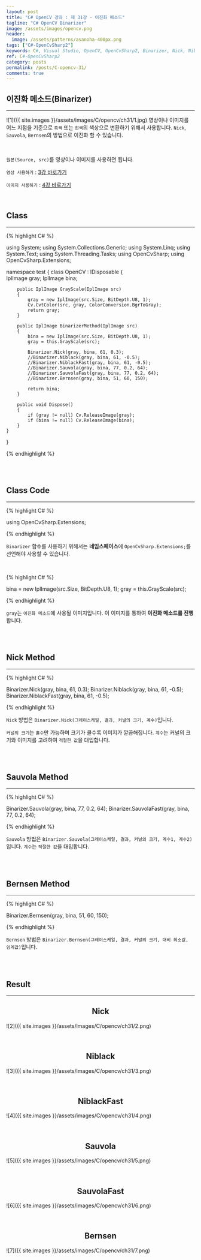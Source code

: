```yaml
---
layout: post
title: "C# OpenCV 강좌 : 제 31강 - 이진화 메소드"
tagline: "C# OpenCV Binarizer"
image: /assets/images/opencv.png
header:
  image: /assets/patterns/asanoha-400px.png
tags: ["C#-OpenCvSharp2"]
keywords: C#, Visual Studio, OpenCV, OpenCvSharp2, Binarizer, Nick, Niblack, NiblackFast, Sauvola, SauvolaFast, Bernsen
ref: C#-OpenCvSharp2
category: posts
permalink: /posts/C-opencv-31/
comments: true
---
```


## 이진화 메소드(Binarizer) ##
----------

![1]({{ site.images }}/assets/images/C/opencv/ch31/1.jpg)
영상이나 이미지를 어느 지점을 기준으로 `흑색` 또는 `흰색`의 색상으로 변환하기 위해서 사용합니다. `Nick`, `Sauvola`, `Bernsen`의 방법으로 이진화 할 수 있습니다.

<br>

`원본(Source, src)`를 영상이나 이미지를 사용하면 됩니다.

`영상 사용하기` : [3강 바로가기][3강]

`이미지 사용하기` : [4강 바로가기][4강]

<br>

## Class ##
----------

{% highlight C# %}

using System;
using System.Collections.Generic;
using System.Linq;
using System.Text;
using System.Threading.Tasks;
using OpenCvSharp;
using OpenCvSharp.Extensions;

namespace test
{
    class OpenCV : IDisposable
    {  
        IplImage gray;
        IplImage bina; 
    
        public IplImage GrayScale(IplImage src)
        {
            gray = new IplImage(src.Size, BitDepth.U8, 1);
            Cv.CvtColor(src, gray, ColorConversion.BgrToGray);
            return gray;
        }
                
        public IplImage BinarizerMethod(IplImage src)
        {
            bina = new IplImage(src.Size, BitDepth.U8, 1);
            gray = this.GrayScale(src);

            Binarizer.Nick(gray, bina, 61, 0.3);
            //Binarizer.Niblack(gray, bina, 61, -0.5);
            //Binarizer.NiblackFast(gray, bina, 61, -0.5);
            //Binarizer.Sauvola(gray, bina, 77, 0.2, 64);
            //Binarizer.SauvolaFast(gray, bina, 77, 0.2, 64);
            //Binarizer.Bernsen(gray, bina, 51, 60, 150);
       
            return bina;
        }
                   
        public void Dispose()
        {
            if (gray != null) Cv.ReleaseImage(gray);
            if (bina != null) Cv.ReleaseImage(bina);
        }
    }
}

{% endhighlight %}

<br>
<br>

## Class Code ##
----------

{% highlight C# %}

using OpenCvSharp.Extensions;

{% endhighlight %}

`Binarizer` 함수를 사용하기 위해서는 **네임스페이스**에 `OpenCvSharp.Extensions;`를 선언해야 사용할 수 있습니다.

<br>

{% highlight C# %}

bina = new IplImage(src.Size, BitDepth.U8, 1);
gray = this.GrayScale(src);

{% endhighlight %}

`gray`는 `이진화 메소드`에 사용될 이미지입니다. 이 이미지를 통하여 **이진화 메소드를 진행**합니다.

<br>
<br>

## Nick Method ##
----------

{% highlight C# %}

Binarizer.Nick(gray, bina, 61, 0.3);
Binarizer.Niblack(gray, bina, 61, -0.5);
Binarizer.NiblackFast(gray, bina, 61, -0.5);

{% endhighlight %}

`Nick` 방법은 `Binarizer.Nick(그레이스케일, 결과, 커널의 크기, 계수)`입니다.

`커널의 크기`는 `홀수`만 가능하며 크기가 클수록 이미지가 깔끔해집니다. `계수`는 커널의 크기와 이미지를 고려하여 `적절한 값`을 대입합니다.

<br>
<br>

## Sauvola Method ##
----------

{% highlight C# %}

Binarizer.Sauvola(gray, bina, 77, 0.2, 64);
Binarizer.SauvolaFast(gray, bina, 77, 0.2, 64);

{% endhighlight %}

`Sauvola` 방법은 `Binarizer.Sauvola(그레이스케일, 결과, 커널의 크기, 계수1, 계수2)`입니다. `계수`는 `적절한 값`을 대입합니다.

<br>
<br>

## Bernsen Method ##
----------
{% highlight C# %}

Binarizer.Bernsen(gray, bina, 51, 60, 150);

{% endhighlight %}

`Bernsen` 방법은 `Binarizer.Bernsen(그레이스케일, 결과, 커널의 크기, 대비 최소값, 임계값)`입니다. 

<br>
<br>

## Result ##
----------

## <center>Nick</center> ##
![2]({{ site.images }}/assets/images/C/opencv/ch31/2.png)

<br>

## <center>Niblack</center> ##
![3]({{ site.images }}/assets/images/C/opencv/ch31/3.png)

<br>

## <center>NiblackFast</center> ##
![4]({{ site.images }}/assets/images/C/opencv/ch31/4.png)

<br>

## <center>Sauvola</center> ##
![5]({{ site.images }}/assets/images/C/opencv/ch31/5.png)

<br>

## <center>SauvolaFast</center> ##
![6]({{ site.images }}/assets/images/C/opencv/ch31/6.png)

<br>

## <center>Bernsen</center> ##
![7]({{ site.images }}/assets/images/C/opencv/ch31/7.png)

[3강]: https://076923.github.io/posts/C-opencv-3/
[4강]: https://076923.github.io/posts/C-opencv-4/

